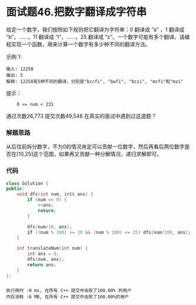 # 面试题46.把数字翻译成字符串

给定一个数字，我们按照如下规则把它翻译为字符串：0 翻译成 “a” ，1 翻译成 “b”，……，11 翻译成 “l”，……，25 翻译成 “z”。一个数字可能有多个翻译。请编程实现一个函数，用来计算一个数字有多少种不同的翻译方法。



示例 1:
```
输入: 12258
输出: 5
解释: 12258有5种不同的翻译，分别是"bccfi", "bwfi", "bczi", "mcfi"和"mzi"
```


提示：
```
    0 <= num < 231
```
通过次数26,773
提交次数49,548
在真实的面试中遇到过这道题？

### 解题思路
从后往前拆分数字，不为0的情况肯定可以贡献一位数字，然后再看后两位数字是否在[10,25]这个范围，如果再又贡献一种分解情况，递归求解即可。

### 代码

```cpp
class Solution {
public:
    void dfs(int num, int& ans) {
        if (num == 0) {
            ++ans;
            return;
        }

        dfs(num/10, ans);
        if ((num % 100) >= 10 && (num % 100) <= 25) dfs(num/100, ans);
    }

    int translateNum(int num) {
        int ans = 0;
        dfs(num, ans);
        return ans;
    }
};
```

###

```
执行用时 :0 ms, 在所有 C++ 提交中击败了100.00% 的用户
内存消耗 :6 MB, 在所有 C++ 提交中击败了100.00%的用户
```